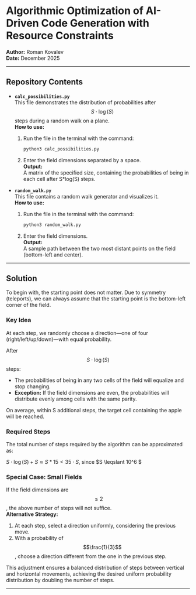 # Algorithmic Optimization of AI-Driven Code Generation with Resource Constraints

**Author:** Roman Kovalev  
**Date:** December 2025  

---

## Repository Contents

- **`calc_possibilities.py`**  
  This file demonstrates the distribution of probabilities after $$S\cdot\log(S)$$ steps during a random walk on a plane.  
  **How to use:**
  1. Run the file in the terminal with the command:  
     ```bash
     python3 calc_possibilities.py
     ```
  2. Enter the field dimensions separated by a space.  
  **Output:**  
  A matrix of the specified size, containing the probabilities of being in each cell after S*log(S) steps.

- **`random_walk.py`**  
  This file contains a random walk generator and visualizes it.  
  **How to use:**
  1. Run the file in the terminal with the command:  
     ```bash
     python3 random_walk.py
     ```
  2. Enter the field dimensions.  
  **Output:**  
  A sample path between the two most distant points on the field (bottom-left and center).

---

## Solution

To begin with, the starting point does not matter. Due to symmetry (teleports), we can always assume that the starting point is the bottom-left corner of the field.

### Key Idea

At each step, we randomly choose a direction—one of four (right/left/up/down)—with equal probability.  

After $$S\cdot\log(S)$$ steps:
- The probabilities of being in any two cells of the field will equalize and stop changing.  
- **Exception:** If the field dimensions are even, the probabilities will distribute evenly among cells with the same parity.

On average, within S additional steps, the target cell containing the apple will be reached.

### Required Steps

The total number of steps required by the algorithm can be approximated as:  

$S\cdot\log(S) + S \approx S*15 < 35\cdot S$, since $S \leqslant 10^6 $


### Special Case: Small Fields

If the field dimensions are $$\leqslant 2$$, the above number of steps will not suffice.  
**Alternative Strategy:**
1. At each step, select a direction uniformly, considering the previous move.
2. With a probability of $$\frac{1}{3}$$, choose a direction different from the one in the previous step.

This adjustment ensures a balanced distribution of steps between vertical and horizontal movements, achieving the desired uniform probability distribution by doubling the number of steps.

---


